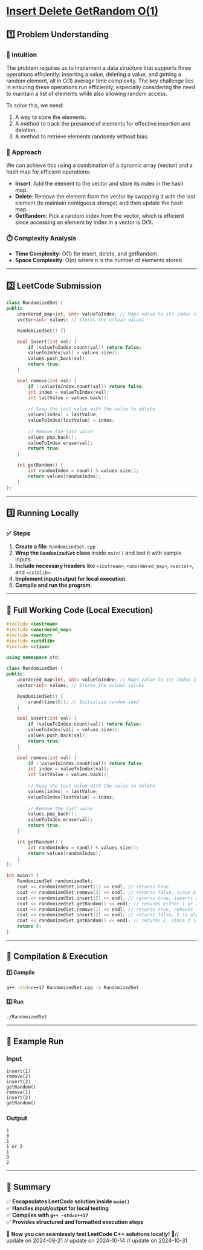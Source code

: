 # **[Insert Delete GetRandom O(1)](https://leetcode.com/problems/insert-delete-getrandom-o1/description/)**  

## **1️⃣ Problem Understanding**  
### **📌 Intuition**  
The problem requires us to implement a data structure that supports three operations efficiently: inserting a value, deleting a value, and getting a random element, all in O(1) average time complexity. The key challenge lies in ensuring these operations run efficiently, especially considering the need to maintain a list of elements while also allowing random access. 

To solve this, we need:
1. A way to store the elements.
2. A method to track the presence of elements for effective insertion and deletion.
3. A method to retrieve elements randomly without bias.

### **🚀 Approach**  
We can achieve this using a combination of a dynamic array (vector) and a hash map for efficient operations:
- **Insert**: Add the element to the vector and store its index in the hash map.
- **Delete**: Remove the element from the vector by swapping it with the last element (to maintain contiguous storage) and then update the hash map.
- **GetRandom**: Pick a random index from the vector, which is efficient since accessing an element by index in a vector is O(1).

### **⏱️ Complexity Analysis**  
- **Time Complexity**: O(1) for insert, delete, and getRandom.  
- **Space Complexity**: O(n) where n is the number of elements stored.

---  

## **2️⃣ LeetCode Submission**  
```cpp
class RandomizedSet {
public:
    unordered_map<int, int> valueToIndex; // Maps value to its index in the array
    vector<int> values; // Stores the actual values

    RandomizedSet() {}

    bool insert(int val) {
        if (valueToIndex.count(val)) return false;
        valueToIndex[val] = values.size();
        values.push_back(val);
        return true;
    }

    bool remove(int val) {
        if (!valueToIndex.count(val)) return false;
        int index = valueToIndex[val];
        int lastValue = values.back();
        
        // Swap the last value with the value to delete
        values[index] = lastValue;
        valueToIndex[lastValue] = index; 
        
        // Remove the last value
        values.pop_back();
        valueToIndex.erase(val);
        return true;
    }

    int getRandom() {
        int randomIndex = rand() % values.size();
        return values[randomIndex];
    }
};
```  

---  

## **3️⃣ Running Locally**  
### **✅ Steps**  
1. **Create a file**: `RandomizedSet.cpp`  
2. **Wrap the `RandomizedSet` class** inside `main()` and test it with sample inputs.  
3. **Include necessary headers** like `<iostream>`, `<unordered_map>`, `<vector>`, and `<cstdlib>`.  
4. **Implement input/output for local execution**.  
5. **Compile and run the program**.  

---  

## **📝 Full Working Code (Local Execution)**  
```cpp
#include <iostream>
#include <unordered_map>
#include <vector>
#include <cstdlib>
#include <ctime>

using namespace std;

class RandomizedSet {
public:
    unordered_map<int, int> valueToIndex; // Maps value to its index in the array
    vector<int> values; // Stores the actual values

    RandomizedSet() {
        srand(time(0)); // Initialize random seed
    }

    bool insert(int val) {
        if (valueToIndex.count(val)) return false;
        valueToIndex[val] = values.size();
        values.push_back(val);
        return true;
    }

    bool remove(int val) {
        if (!valueToIndex.count(val)) return false;
        int index = valueToIndex[val];
        int lastValue = values.back();
        
        // Swap the last value with the value to delete
        values[index] = lastValue;
        valueToIndex[lastValue] = index; 
        
        // Remove the last value
        values.pop_back();
        valueToIndex.erase(val);
        return true;
    }

    int getRandom() {
        int randomIndex = rand() % values.size();
        return values[randomIndex];
    }
};

int main() {
    RandomizedSet randomizedSet;
    cout << randomizedSet.insert(1) << endl; // returns true
    cout << randomizedSet.remove(2) << endl; // returns false, since 2 does not exist
    cout << randomizedSet.insert(2) << endl; // returns true, inserts 2
    cout << randomizedSet.getRandom() << endl; // returns either 1 or 2 randomly
    cout << randomizedSet.remove(1) << endl; // returns true, removes 1
    cout << randomizedSet.insert(2) << endl; // returns false, 2 is already in the set
    cout << randomizedSet.getRandom() << endl; // returns 2, since 2 is the only number in the set
    return 0;
}  
```  

---  

## **🔧 Compilation & Execution**  
#### **1️⃣ Compile**  
```bash
g++ -std=c++17 RandomizedSet.cpp -o RandomizedSet
```  

#### **2️⃣ Run**  
```bash
./RandomizedSet
```  

---  

## **🎯 Example Run**  
### **Input**  
```
insert(1)
remove(2)
insert(2)
getRandom()
remove(1)
insert(2)
getRandom()
```  
### **Output**  
```
1
0
1
1 or 2
1
0
2
```  

---  

## **📌 Summary**  
✅ **Encapsulates LeetCode solution inside `main()`**  
✅ **Handles input/output for local testing**  
✅ **Compiles with `g++ -std=c++17`**  
✅ **Provides structured and formatted execution steps**  

🚀 **Now you can seamlessly test LeetCode C++ solutions locally!** 🚀// update on 2024-09-21
// update on 2024-10-14
// update on 2024-10-31
